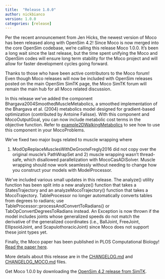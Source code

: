 ```yaml
---
title:  "Release 1.0.0"
author: nickbianco
version: 1.0.0
categories: [release]
---
```

Per the recent announcement from Jen Hicks, the newest version of Moco has been
released along with OpenSim 4.2! Since Moco is now merged into the core OpenSim 
codebase, we’re calling this release Moco 1.0.0. It’s been a long wait since 
the last release, but the time spent unifying the Moco and OpenSim codes will 
ensure long term stability for the Moco project and will allow for faster 
development cycles going forward.

Thanks to those who have been active contributors to the Moco forum! Even 
though Moco releases will now be included with OpenSim releases posted on the 
main OpenSim SimTK page, the Moco SimTK forum will remain the main hub for all 
Moco related discussion.

In this release we’ve added the component Bhargava2004SmoothedMuscleMetabolics, 
a smoothed implementation of the Bhargava et al. (2004) metabolics model 
designed for gradient-based optimization (contributed by Antoine Falisse). With
this component and MocoOutputGoal, you can now include metabolic cost terms in 
the objective function. Refer to [example2DWalkingMetabolics](https://github.com/opensim-org/opensim-core/blob/master/OpenSim/Examples/Moco/example2DWalking/example2DWalkingMetabolics.cpp) 
to see how to use this component in your MocoProblems.

We’ve fixed two major bugs related to muscle wrapping where 
1) ModOpReplaceMusclesWithDeGrooteFregly2016 did not copy over the original 
muscle’s PathWrapSet and 2) muscle wrapping wasn’t thread-safe, which 
disallowed parallelization with MocoCasADiSolver. Muscle wrapping should now 
work seamlessly without needing to change how you construct your models with 
ModelProcessor.
 
We’ve included various small updates in this release. The analyze() utility 
function has been split into a new analyze() function that takes a 
StatesTrajectory and an analyzeMocoTrajectory() function that takes a 
MocoTrajectory. TableProcessor no longer automatically converts tables from 
degrees to radians; use TableProcessor::processAndConvertToRadians() or 
TabOpConvertDegreesToRadians instead. An Exception is now thrown if the model 
includes joints whose generalized speeds do not match the derivative of the 
generalized coordinates (i.e., BallJoint, FreeJoint, EllipsoidJoint, and 
ScapulothoracicJoint) since Moco does not support these joint types yet.

Finally, the Moco paper has been published in PLOS Computational Biology! 
[Read the paper here](https://journals.plos.org/ploscompbiol/article?id=10.1371/journal.pcbi.1008493). 

More details about this release are in the [CHANGELOG.md](https://github.com/opensim-org/opensim-core/blob/master/CHANGELOG.md) 
and [CHANGELOG_MOCO.md](https://github.com/opensim-org/opensim-core/blob/master/CHANGELOG_MOCO.md) files.

Get Moco 1.0.0 by downloading the [OpenSim 4.2 release from SimTK](https://simtk.org/frs/?group_id=91).
